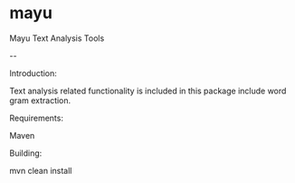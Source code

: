 mayu
====

Mayu Text Analysis Tools

--

Introduction:

Text analysis related functionality is included in this package include word gram extraction.

Requirements:

Maven

Building:

mvn clean install
